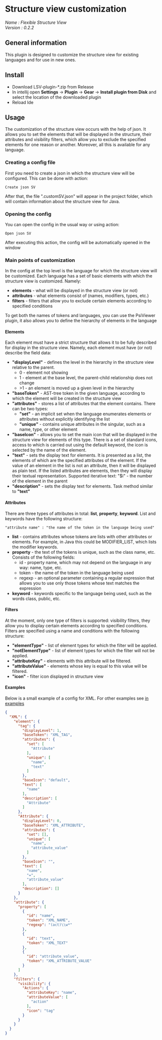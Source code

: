 # Structure view customization

_Name : Flexible Structure View_ \
_Version : 0.2.2_

## General information

This plugin is designed to customize the structure view for existing languages and for use in new ones.

## Install

* Download LSV-plugin-*.zip from Release
* In intellij open __Settings__ &rarr; __Plugin__ &rarr; __Gear__ &rarr; __Install plugin from Disk__ and 
select the location of the downloaded plugin
* Reload Ide

## Usage

The customization of the structure view occurs with the help of json. It allows you to set the elements that will be 
displayed in the structure, their attributes and visibility filters, which allow you to exclude the specified elements 
for one reason or another. Moreover, all this is available for any language.

### Creating a config file
First you need to create a json in which the structure view will be configured. This can be done with
action:
```
Create json SV
```
After that, the file ".customSV.json" will appear in the project folder, which will contain information about the structure view for Java.

### Opening the config

You can open the config in the usual way or using action:

```
Open json SV
```

After executing this action, the config will be automatically opened in the window

### Main points of customization

In the config at the top level is the language for which the structure view will be customized. 
Each language has a set of basic elements with which the structure view is customized. Namely:

* __elements__ - what will be displayed in the structure view (or not)
* __attributes__ - what elements consist of (names, modifiers, types, etc.)
* __filters__ - filters that allow you to exclude certain elements according to specified conditions

To get both the names of tokens and languages, you can use the PsiViewer plugin, it also allows you to define the hierarchy of elements in the language
#### Elements 

Each element must have a strict structure that allows it to be fully described for display in the structure view.
Namely, each element must have (or not) describe the field data:

* __"displayLevel"__ - defines the level in the hierarchy in the structure view relative to the parent.
    * 0 - element not showing
    * 1 - element at the base level, the parent-child relationship does not change
    * \>1 - an element is moved up a given level in the hierarchy
* __"baseToken"__ -  AST-tree token in the given language, according to which the element will be created in the structure view
* __"attributes"__ - stores a list of attributes that the element contains. There can be two types:
  * __"set"__ - an implicit set when the language enumerates elements or attributes without explicitly identifying the list
  * __"unique"__ - contains unique attributes in the singular, such as a name, type, or other element
* __"baseIcon"__ - allows you to set the main icon that will be displayed in the structure view for elements of this type. 
There is a set of standard icons, access to which is carried out using the default keyword, 
the icon is selected by the name of the element.
* __"text"__ - sets the display text for elements. It is presented as a list, the elements of which are the specified attributes of the element. 
If the value of an element in the list is not an attribute, then it will be displayed as plain text. 
If the listed attributes are elements, then they will display their textual representation. 
Supported iterative text: "$i" - the number of the element in the parent
* __"description"__ - sets the display text for elements. Task method similar to __"text"__

#### Attributes

There are three types of attributes in total: __list__, __property__, __keyword__. List and keywords have the following structure:

```
"attribute name" : "the name of the token in the language being used"
```

* __list__ - contains attributes whose tokens are lists with other attributes or elements. 
For example, in Java this could be MODIFIER_LIST, which lists the modifier keywords.
* __property__ - the text of the tokens is unique, such as the class name, etc. Consists of the following fields:
  * id - property name, which may not depend on the language in any way: name, type, etc.
  * token - the name of the token in the language being used
  * regexp - an optional parameter containing a regular expression that allows you to use only those tokens whose text matches the expression
* __keyword__ - keywords specific to the language being used, such as the words class, public, etc.

#### Filters

At the moment, only one type of filters is supported: visibility filters, they allow you to display certain elements according to specified conditions. 
Filters are specified using a name and conditions with the following structure:

* __"elementType"__ - list of element types for which the filter will be applied.
* __"notElementType"__ - list of element types for which the filter will not be applied.
* __"attributeKey"__ - elements with this attribute will be filtered.
* __"attributeValue"__ - elements whose key is equal to this value will be filtered.
* __"icon"__ - filter icon displayed in structure view

#### Examples

Below is a small example of a config for XML. For other examples see
[in examples](./examples/)

```json
{
  "XML": {
    "element": {
      "tag": {
        "displayLevel": 1,
        "baseToken": "XML_TAG",
        "attributes": {
          "set": [
            "Attribute"
          ],
          "unique": [
            "name",
            "text"
          ]
        },
        "baseIcon": "default",
        "text": [
          "name"
        ],
        "description": [
          "Attribute"
        ]
      },
      "Attribute": {
        "displayLevel": 0,
        "baseToken": "XML_ATTRIBUTE",
        "attributes": {
          "set": [],
          "unique": [
            "name",
            "attribute_value"
          ]
        },
        "baseIcon": "",
        "text": [
          "name",
          "=",
          "attribute_value"
        ],
        "description": []
      }
    },
    "attribute": {
      "property": [
        {
          "id": "name",
          "token": "XML_NAME",
          "regexp": "(act)\\w*"
        },
        {
          "id": "text",
          "token": "XML_TEXT"
        },
        {
          "id": "attribute_value",
          "token": "XML_ATTRIBUTE_VALUE"
        }
      ]
    },
    "filters": {
      "visibility": {
        "Actions": {
          "attributeKey": "name",
          "attributeValue": [
            "action"
          ],
          "icon": "tag"
        }
      }
    }
  }
}
```
